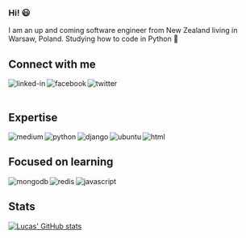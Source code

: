 ### Hi! 😃
I am an up and coming software engineer from New Zealand living in Warsaw, Poland. Studying how to code in Python 🐍
<br>
## Connect with me

[<img align="left" alt="linked-in" src="https://img.shields.io/badge/linkedin-%230077B5.svg?&style=for-the-badge&logo=linkedin&logoColor=white" />](https://www.linkedin.com/in/lucas-campbell-659b21170/)[<img align="left" alt="facebook" src="https://img.shields.io/badge/facebook-%231877F2.svg?&style=for-the-badge&logo=facebook&logoColor=white" />](https://www.facebook.com/profile.php?id=100000078266035)[<img align="left" alt="twitter" src="https://img.shields.io/badge/twitter-%231DA1F2.svg?&style=for-the-badge&logo=twitter&logoColor=white" />](https://twitter.com/Luca5Campbell)<br>
<br>
## Expertise

<img align="left" alt="medium" src="https://img.shields.io/badge/postgres-%23316192.svg?&style=for-the-badge&logo=postgresql&logoColor=white" /><img align="left" alt="python" src="https://img.shields.io/badge/Python-14354C?style=for-the-badge&logo=python&logoColor=white" /><img align="left" alt="django" src="https://img.shields.io/badge/Django-092E20?style=for-the-badge&logo=django&logoColor=white" /><img align="left" alt="ubuntu" src="https://img.shields.io/badge/Ubuntu-E95420?style=for-the-badge&logo=ubuntu&logoColor=white" /><img align="left" alt="html" src="https://img.shields.io/badge/HTML5-E34F26?style=for-the-badge&logo=html5&logoColor=white" />
<br>
## Focused on learning

<img align="left" alt="mongodb" src="https://img.shields.io/badge/MongoDB-4EA94B?style=for-the-badge&logo=mongodb&logoColor=white" /><img align="left" alt="redis" src="https://img.shields.io/badge/redis-%23DD0031.svg?&style=for-the-badge&logo=redis&logoColor=white" /><img align="left" alt="javascript" src="https://img.shields.io/badge/JavaScript-323330?style=for-the-badge&logo=javascript&logoColor=F7DF1E" />
<br>
## Stats

[![Lucas' GitHub stats](https://github-readme-stats.vercel.app/api?username=campbell-lucas&count_private=true)](https://github.com/anuraghazra/github-readme-stats)
